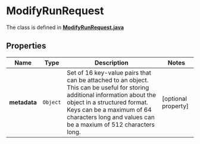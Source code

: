 

# ModifyRunRequest

The class is defined in **[ModifyRunRequest.java](../../src/main/java/org/openapitools/model/ModifyRunRequest.java)**

## Properties

Name | Type | Description | Notes
------------ | ------------- | ------------- | -------------
**metadata** | `Object` | Set of 16 key-value pairs that can be attached to an object. This can be useful for storing additional information about the object in a structured format. Keys can be a maximum of 64 characters long and values can be a maxium of 512 characters long.  |  [optional property]



